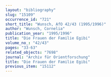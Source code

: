 ```yaml
---
layout: "bibliography"
slug: "15109"
occurrence_id: "721"
short_title: "Wunsch, AfO 42/43 (1995/1996)"
author: "Wunsch, Cornelia"
publication_year: "1995/1996"
title: "Die Frauen der Familie Egibi"
volume_no_: "42/43"
pages: "33-63"
related_objects: "7698"
journal: "Archiv für Orientforschung"
title: "Die Frauen der Familie Egibi"
previous_item: "15112"
---
```

